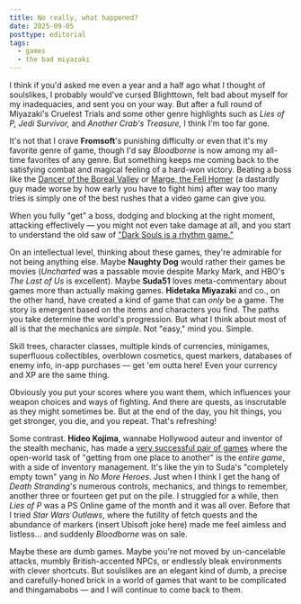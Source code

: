 ```yaml
---
title: No really, what happened?
date: 2025-09-05
posttype: editorial
tags:
  - games
  - the bad miyazaki
---
```


I think if you'd asked me even a year and a half ago what I thought of soulslikes, I probably would've cursed Blighttown, felt bad about myself for my inadequacies, and sent you on your way. But after a full round of Miyazaki's Cruelest Trials and some other genre highlights such as *Lies of P,* *Jedi Survivor,* and *Another Crab's Treasure,* I think I'm too far gone. 

It's not that I crave **Fromsoft**'s punishing difficulty or even that it's my favorite genre of game, though I'd say *Bloodborne* is now among my all-time favorites of any genre. But something keeps me coming back to the satisfying combat and magical feeling of a hard-won victory. Beating a boss like the [Dancer of the Boreal Valley](https://darksouls.fandom.com/wiki/Dancer_of_the_Boreal_Valley) or [Marge, the Fell Homer](https://eldenring.fandom.com/wiki/Margit,_the_Fell_Omen) (a dastardly guy made worse by how early you have to fight him) after way too many tries is simply one of the best rushes that a video game can give you.

When you fully "get" a boss, dodging and blocking at the right moment, attacking effectively — you might not even take damage at all, and you start to understand the old saw of ["Dark Souls is a rhythm game."](https://duckduckgo.com/?q=dark+souls+is+a+rhythm+game&ia=web) 

On an intellectual level, thinking about these games, they're admirable for not being anything else. Maybe **Naughty Dog** would rather their games be movies (*Uncharted* was a passable movie despite Marky Mark, and HBO's *The Last of Us* is excellent). Maybe **Suda51** loves meta-commentary about games more than actually making games. **Hidetaka Miyazaki** and co., on the other hand, have created a kind of game that can *only* be a game. The story is emergent based on the items and characters you find. The paths you take determine the world's progression. But what I think about most of all is that the mechanics are *simple*. Not "easy," mind you. Simple. 

Skill trees, character classes, multiple kinds of currencies, minigames, superfluous collectibles, overblown cosmetics, quest markers, databases of enemy info, in-app purchases — get 'em outta here! Even your currency and XP are the same thing. 

Obviously you put your scores where you want them, which influences your weapon choices and ways of fighting. And there are quests, as inscrutable as they might sometimes be. But at the end of the day, you hit things, you get stronger, you die, and you repeat. That's refreshing! 

Some contrast. **Hideo Kojima**, wannabe Hollywood auteur and inventor of the stealth mechanic, has made a [very successful pair of games](https://en.wikipedia.org/wiki/Death_Stranding) where the open-world task of "getting from one place to another" is the *entire game*, with a side of inventory management. It's like the yin to Suda's "completely empty town" yang in *No More Heroes*. Just when I think I get the hang of *Death Stranding*'s numerous controls, mechanics, and things to remember, another three or fourteen get put on the pile. I struggled for a while, then *Lies of P* was a PS Online game of the month and it was all over. Before that I tried *Star Wars Outlaws*, where the futility of fetch quests and the abundance of markers (insert Ubisoft joke here) made me feel aimless and listless... and suddenly *Bloodborne* was on sale.

Maybe these are dumb games. Maybe you're not moved by un-cancelable attacks,  mumbly British-accented NPCs, or endlessly bleak environments with clever shortcuts. But soulslikes are an elegant kind of dumb, a precise and carefully-honed brick in a world of games that want to be complicated and thingamabobs — and I will continue to come back to them.